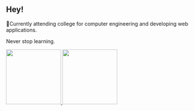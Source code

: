 



## Hey!


<p> 🌱Currently attending college for computer engineering and developing web applications.  </p>

<quote> Never stop learning. </quote>


<div>
        <a href="https://github.com/edusantsouza/edusantsouza">
  <img height="150em" src="https://github-readme-stats.vercel.app/api?username=edusantsouza&show_icons=true&theme=dracula&include_all_commits=true&count_private=true"/>
  <img height="150em" src="https://github-readme-stats.vercel.app/api/top-langs/?username=edusantsouza&layout=compact&langs_count=16&theme=dracula"/>
</div>



